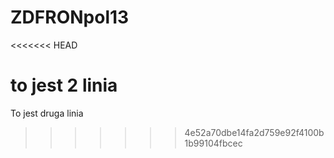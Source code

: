 # ZDFRONpol13
<<<<<<< HEAD

to jest 2 linia
=======
To jest druga linia 
>>>>>>> 4e52a70dbe14fa2d759e92f4100b1b99104fbcec
